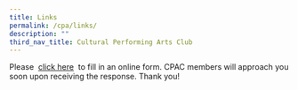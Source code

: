 ```yaml
---
title: Links
permalink: /cpa/links/
description: ""
third_nav_title: Cultural Performing Arts Club
---
```

Please  [click here](https://docs.google.com/forms/d/1CLGlCSt4EJ-IA9hcDYc5HSq4jP2tVXpf-QaMLfMMTyM/viewform)  to fill in an online form. CPAC members will approach you soon upon receiving the response. Thank you!